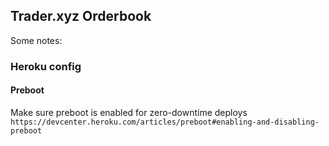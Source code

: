 ## Trader.xyz Orderbook

Some notes:

### Heroku config

#### Preboot

Make sure preboot is enabled for zero-downtime deploys
`https://devcenter.heroku.com/articles/preboot#enabling-and-disabling-preboot`